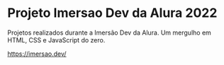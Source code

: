 # Projeto Imersao Dev da Alura 2022

Projetos realizados durante a Imersão Dev da Alura.
Um mergulho em HTML, CSS e JavaScript do zero.

https://imersao.dev/

